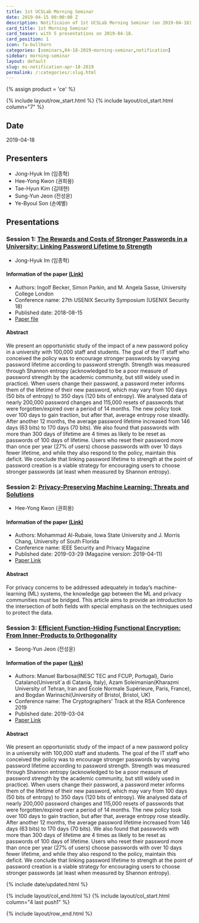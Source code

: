 ```yaml
---
title: 1st UCSLab Morning Seminar
date: 2019-04-15 00:00:00 Z
description: Notificaion of 1st UCSLab Morning Seminar (on 2019-04-18) 
card_title: 1st Morning Seminar
card_teaser: with 5 presentations on 2019-04-18.
card_position: 1
icon: fa-bullhorn
categories: [seminars,04-18-2019-morning-seminar,notification]
sidebar: morning-seminar
layout: default
slug: ms-notification-apr-18-2019
permalink: /:categories/:slug.html
---
```


{% assign product = 'ce' %}

{% include layout/row_start.html %}
{% include layout/col_start.html column="7" %}

## Date
2019-04-18

## Presenters
+ Jong-Hyuk Im (임종혁)
+ Hee-Yong Kwon (권희용)
+ Tae-Hyun Kim (김태현)
+ Sung-Yun Jeon (전성윤)
+ Ye-Byoul Son (손예별)

## Presentations

### Session 1: [The Rewards and Costs of Stronger Passwords in a University: Linking Password Lifetime to Strength](https://inhaucs.github.io/seminars/04-18-2019-morning-seminar/presentation/ms-presentation-jh-apr-18-2019.html)

+ Jong-Hyuk Im (임종혁)

#### Information of the paper [(Link)](https://www.usenix.org/conference/usenixsecurity18/presentation/becker)
+ Authors: Ingolf Becker, Simon Parkin, and M. Angela Sasse, University College London
+ Conference name: 27th USENIX Security Symposium (USENIX Security 18)
+ Published date: 2018-08-15
+ [Paper file](https://www.usenix.org/system/files/conference/usenixsecurity18/sec18-becker.pdf)

#### Abstract
We present an opportunistic study of the impact of a new password policy in a university with 100,000 staff and students. The goal of the IT staff who conceived the policy was to encourage stronger passwords by varying password lifetime according to password strength. Strength was measured through Shannon entropy (acknowledged to be a poor measure of password strength by the academic community, but still widely used in practice). When users change their password, a password meter informs them of the lifetime of their new password, which may vary from 100 days (50 bits of entropy) to 350 days (120 bits of entropy).
We analysed data of nearly 200,000 password changes and 115,000 resets of passwords that were forgotten/expired over a period of 14 months. The new policy took over 100 days to gain traction, but after that, average entropy rose steadily. After another 12 months, the average password lifetime increased from 146 days (63 bits) to 170 days (70 bits).
We also found that passwords with more than 300 days of lifetime are 4 times as likely to be reset as passwords of 100 days of lifetime. Users who reset their password more than once per year (27% of users) choose passwords with over 10 days fewer lifetime, and while they also respond to the policy, maintain this deficit.
We conclude that linking password lifetime to strength at the point of password creation is a viable strategy for encouraging users to choose stronger passwords (at least when measured by Shannon entropy).


### Session 2: [Privacy-Preserving Machine Learning: Threats and Solutions](https://inhaucs.github.io/seminars/04-18-2019-morning-seminar/presentation/ms-presentation-hy-apr-18-2019.html)

+ Hee-Yong Kwon (권희용)

#### Information of the paper [(Link)](https://ieeexplore.ieee.org/document/8677282/)
+ Authors: Mohammad Al-Rubaie, Iowa State University and J. Morris Chang, University of South Florida
+ Conference name: IEEE Security and Privacy Magazine
+ Published date: 2019-03-29 (Magazine version: 2019-04-11)
+ [Paper Link](https://ieeexplore.ieee.org/stamp/stamp.jsp?tp=&arnumber=8677282)

#### Abstract
For privacy concerns to be addressed adequately in today’s machine-learning (ML) systems, the knowledge gap between the ML and privacy communities must be bridged. This article aims to provide an introduction to the intersection of both fields with special emphasis on the techniques used to protect the data.

### Session 3: [Efficient Function-Hiding Functional Encryption: From Inner-Products to Orthogonality](https://inhaucs.github.io/seminars/04-18-2019-morning-seminar/presentation/ms-presentation-sy-apr-18-2019.html)

+ Seong-Yun Jeon (전성윤)

#### Information of the paper [(Link)](https://www.rsaconference.com/events/us19/speakers/cryptographers-track)
+ Authors: Manuel Barbosa(INESC TEC and FCUP, Portugal), Dario Catalano(Universit`a di Catania, Italy), Azam Soleimanian(Kharazmi University of Tehran, Iran and École Normale Supérieure, Paris, France), and Bogdan Warinschi(University of Bristol, Bristol, UK)
+ Conference name: The Cryptographers' Track at the RSA Conference 2019
+ Published date: 2019-03-04
+ [Paper Link](https://doi.org/10.1007/978-3-030-12612-4_7)

#### Abstract
We present an opportunistic study of the impact of a new password policy in a university with 100,000 staff and students. The goal of the IT staff who conceived the policy was to encourage stronger passwords by varying password lifetime according to password strength. Strength was measured through Shannon entropy (acknowledged to be a poor measure of password strength by the academic community, but still widely used in practice). When users change their password, a password meter informs them of the lifetime of their new password, which may vary from 100 days (50 bits of entropy) to 350 days (120 bits of entropy).
We analysed data of nearly 200,000 password changes and 115,000 resets of passwords that were forgotten/expired over a period of 14 months. The new policy took over 100 days to gain traction, but after that, average entropy rose steadily. After another 12 months, the average password lifetime increased from 146 days (63 bits) to 170 days (70 bits).
We also found that passwords with more than 300 days of lifetime are 4 times as likely to be reset as passwords of 100 days of lifetime. Users who reset their password more than once per year (27% of users) choose passwords with over 10 days fewer lifetime, and while they also respond to the policy, maintain this deficit.
We conclude that linking password lifetime to strength at the point of password creation is a viable strategy for encouraging users to choose stronger passwords (at least when measured by Shannon entropy).



{% include date/updated.html %}

{% include layout/col_end.html %}
{% include layout/col_start.html column="4 last push1" %}

{% include layout/row_end.html %}

